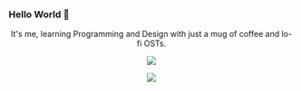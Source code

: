 ###  Hello World 👋


<p align="center"> It's me, learning Programming and Design with just a mug of coffee and lo-fi OSTs. </p>

<p align="center">
    <img src="https://tm.ibxk.com.br/2021/03/25/25173347450360.jpg?ims=1120x420">
</p>

<p align='center'>
    <img src="https://github-readme-stats.vercel.app/api/top-langs/?username=zitamello&show_icons=true&title_color=ffffff&icon_color=2A75CF&text_color=daf7dc&bg_color=191919">
</p>

